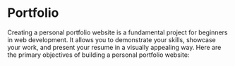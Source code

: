 # Portfolio
Creating a personal portfolio website is a fundamental project for beginners in web development. It allows you to demonstrate your skills, showcase your work, and present your resume in a visually appealing way. Here are the primary objectives of building a personal portfolio website:
